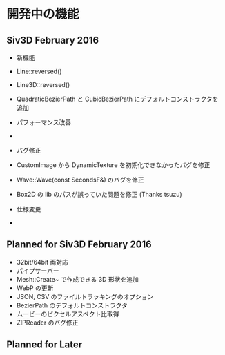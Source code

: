 ﻿# 開発中の機能

## Siv3D February 2016 
- 新機能
 - Line::reversed()  
 - Line3D::reversed()  
 - QuadraticBezierPath と CubicBezierPath にデフォルトコンストラクタを追加  
 
- パフォーマンス改善
 -  
 
- バグ修正
 - CustomImage から DynamicTexture を初期化できなかったバグを修正  
 - Wave::Wave(const SecondsF&) のバグを修正  
 - Box2D の lib のパスが誤っていた問題を修正 (Thanks tsuzu)  

- 仕様変更
 -  
 
 ## Planned for Siv3D February 2016
- 32bit/64bit 両対応  
- パイプサーバー  
- Mesh::Create~ で作成できる 3D 形状を追加  
- WebP の更新  
- JSON, CSV のファイルトラッキングのオプション  
- BezierPath のデフォルトコンストラクタ  
- ムービーのピクセルアスペクト比取得  
- ZIPReader のバグ修正  
  

 ## Planned for Later
